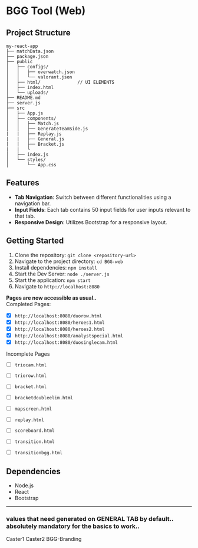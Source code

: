 # BGG Tool (Web)


## Project Structure
```
my-react-app
├── matchData.json
├── package.json
├── public
│   ├── configs/
│   │   ├── overwatch.json
│   │   └── valorant.json
│   ├── html/              // UI ELEMENTS
│   ├── index.html
│   └── uploads/
├── README.md
├── server.js
├── src
│   ├── App.js
│   ├── components/
│   │   ├── Match.js
│   │   ├── GenerateTeamSide.js
|   |   ├── Replay.js
|   |   ├── General.js
|   |   ├── Bracket.js
|   |   └
│   ├── index.js
│   └── styles/
│       └── App.css
```



## Features

- **Tab Navigation**: Switch between different functionalities using a navigation bar.
- **Input Fields**: Each tab contains 50 input fields for user inputs relevant to that tab.
- **Responsive Design**: Utilizes Bootstrap for a responsive layout.

## Getting Started

1. Clone the repository: `git clone <repository-url>`
2. Navigate to the project directory: `cd BGG-web`
3. Install dependencies: `npm install`
4. Start the Dev Server: `node ./server.js`
5. Start the application: `npm start`
6. Navigate to `http://localhost:8080`

**Pages are now accessible as usual..**<br/>
Completed Pages: 
- [x] `http://localhost:8080/duorow.html`
- [x] `http://localhost:8080/heroes1.html` 
- [x] `http://localhost:8080/heroes2.html` 
- [x] `http://localhost:8080/analystspecial.html` 
- [x] `http://localhost:8080/duosinglecam.html`

Incomplete Pages
- [ ] `triocam.html`
- [ ] `triorow.html`
- [ ] `bracket.html`
- [ ] `bracketdoubleelim.html`
- [ ] `mapscreen.html`
- [ ] `replay.html`
- [ ] `scoreboard.html`
- [ ] `transition.html`
- [ ] `transitionbgg.html`




## Dependencies
- Node.js
- React
- Bootstrap






---

### values that need generated on GENERAL TAB by default.. absolutely mandatory for the basics to work.. 

Caster1
Caster2
BGG-Branding
